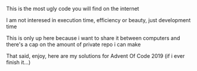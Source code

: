 This is the most ugly code you will find on the internet

I am not interesed in execution time, efficiency or beauty, just development time

This is only up here because i want to share it between computers and there's a cap on the amount of private repo i can make

That said, enjoy, here are my solutions for Advent Of Code 2019 (if i ever finish it...)
